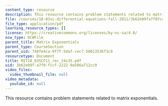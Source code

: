 ```yaml
---
content_type: resource
description: This resource contains problem statements related to matrix exponentials.
file: /courses/18-03sc-differential-equations-fall-2011/3b62e09fa7f0fccf22229a586a712cc9_MIT18_03SCF11_rec_24s35.pdf
file_type: application/pdf
learning_resource_types: []
license: https://creativecommons.org/licenses/by-nc-sa/4.0/
ocw_type: OCWFile
parent_title: Matrix Exponentials
parent_type: CourseSection
parent_uid: 740fe4ca-9f7f-5daf-cec7-50013536f3c9
resourcetype: Document
title: MIT18_03SCF11_rec_24s35.pdf
uid: 3b62e09f-a7f0-fccf-2222-9a586a712cc9
video_files:
  video_thumbnail_file: null
video_metadata:
  youtube_id: null
---
```

This resource contains problem statements related to matrix exponentials.